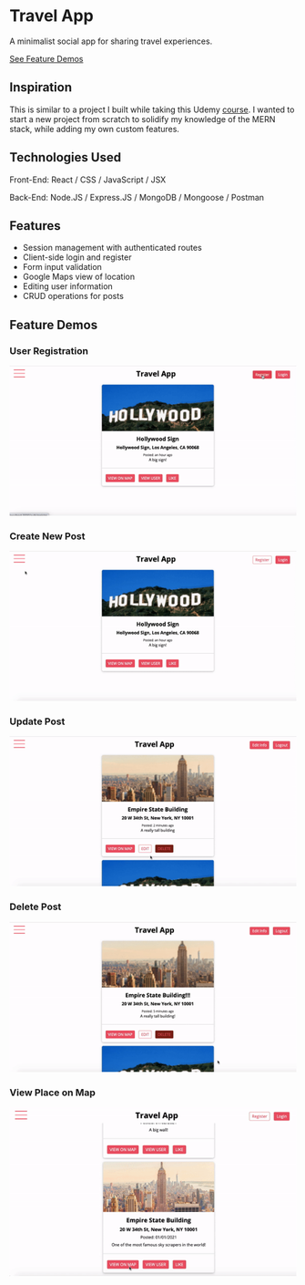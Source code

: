 # Travel App

A minimalist social app for sharing travel experiences. 

[See Feature Demos](#feature-demos)

## Inspiration
This is similar to a project I built while taking this Udemy [course](https://www.udemy.com/course/react-nodejs-express-mongodb-the-mern-fullstack-guide/).
I wanted to start a new project from scratch to solidify my knowledge of the MERN stack, while adding my own custom features.

## Technologies Used
Front-End: React / CSS / JavaScript / JSX

Back-End: Node.JS / Express.JS / MongoDB / Mongoose / Postman

## Features
- Session management with authenticated routes
- Client-side login and register
- Form input validation
- Google Maps view of location
- Editing user information
- CRUD operations for posts 

## Feature Demos

### User Registration

![User Registration](https://github.com/juliahowes124/TravelApp/blob/master/Demos/register.gif)
### Create New Post

![Create Post](https://github.com/juliahowes124/TravelApp/blob/master/Demos/create_post.gif)
### Update Post

![Update Post](https://github.com/juliahowes124/TravelApp/blob/master/Demos/update_post.gif)
### Delete Post

![Delete Post](https://github.com/juliahowes124/TravelApp/blob/master/Demos/delete_post.gif)
### View Place on Map

![View on Map](https://github.com/juliahowes124/TravelApp/blob/master/Demos/view_on_map.gif)
